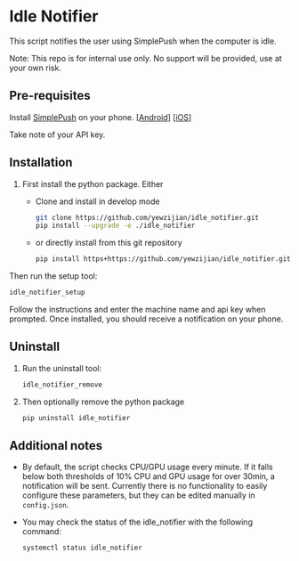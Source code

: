 # Idle Notifier

This script notifies the user using SimplePush when the computer is idle. 

Note: This repo is for internal use only. No support will be provided, use at your own risk.

## Pre-requisites

Install [SimplePush](https://simplepush.io) on your phone. [[Android](https://play.google.com/store/apps/details?id=io.simplepush)] [[iOS](https://apps.apple.com/us/app/simplepush-notifications/id1569978086)]

Take note of your API key. 

## Installation

1. First install the python package. Either
   
   * Clone and install in develop mode
     
     ```bash
     git clone https://github.com/yewzijian/idle_notifier.git
     pip install --upgrade -e ./idle_notifier
     ```
   
   * or directly install from this git repository
     
     ```bash
     pip install https+https://github.com/yewzijian/idle_notifier.git
     ```

Then run the setup tool:

```bash
idle_notifier_setup
```

Follow the instructions and enter the machine name and api key when prompted. Once installed, you should receive a notification on your phone.

## Uninstall

1. Run the uninstall tool:
   
   ```bash
   idle_notifier_remove
   ```

2. Then optionally remove the python package
   
   ```bash
   pip uninstall idle_notifier
   ```

## Additional notes

* By default, the script checks CPU/GPU usage every minute. If it falls below both thresholds of 10% CPU and GPU usage for over 30min, a notification will be sent. Currently there is no functionality to easily configure these parameters, but they can be edited manually in `config.json`.

* You may check the status of the idle_notifier with the following command:
  
  ```bash
  systemctl status idle_notifier
  ```
  
  